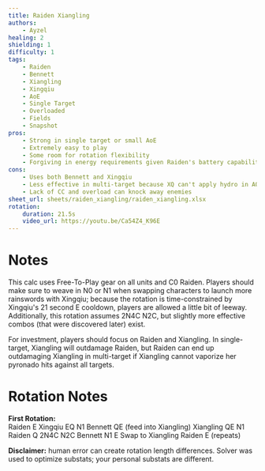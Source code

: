 ```yaml
---
title: Raiden Xiangling
authors:
    - Ayzel
healing: 2
shielding: 1
difficulty: 1
tags:
    - Raiden
    - Bennett
    - Xiangling
    - Xingqiu
    - AoE
    - Single Target
    - Overloaded
    - Fields
    - Snapshot
pros:
    - Strong in single target or small AoE
    - Extremely easy to play
    - Some room for rotation flexibility
    - Forgiving in energy requirements given Raiden's battery capabilities
cons:
    - Uses both Bennett and Xingqiu
    - Less effective in multi-target because XQ can't apply hydro in AOE
    - Lack of CC and overload can knock away enemies
sheet_url: sheets/raiden_xiangling/raiden_xiangling.xlsx
rotation:
    duration: 21.5s
    video_url: https://youtu.be/Ca54Z4_K96E
---
```


# **Notes**

This calc uses Free-To-Play gear on all units and C0 Raiden. Players should make sure to weave in N0 or N1 when swapping characters to launch more rainswords with Xingqiu; because the rotation is time-constrained by Xingqiu's 21 second E cooldown, players are allowed a little bit of leeway. Additionally, this rotation assumes 2N4C N2C, but slightly more effective combos (that were discovered later) exist. 

For investment, players should focus on Raiden and Xiangling. In single-target, Xiangling will outdamage Raiden, but Raiden can end up outdamaging Xiangling in multi-target if Xiangling cannot vaporize her pyronado hits against all targets. 

# **Rotation Notes**

**First Rotation:**  
Raiden E
Xingqiu EQ N1
Bennett QE (feed into Xiangling)
Xiangling QE N1
Raiden Q 2N4C N2C
Bennett N1 E
Swap to Xiangling
Raiden E (repeats)

**Disclaimer:** human error can create rotation length differences. Solver was used to optimize substats; your personal substats are different.